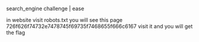 search_engine challenge | ease

in website visit robots.txt
you will see this page 726f626f74732e7478745f69735f7468655f666c6167
visit it and you will get the flag
